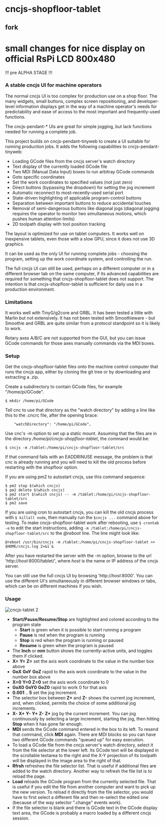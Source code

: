 # cncjs-shopfloor-tablet

## fork
# small changes for nice display on official RsPi LCD 800x480
 !!! pre ALPHA STAGE !!!

### A stable cncjs UI for machine operators

The normal cncjs UI is too complex for production use on a shop floor.  The many widgets, small buttons, complex screen repositioning, and developer-level information displays get in the way of a machine operator's needs for predictability and ease of access to the most important and frequently-used functions.

The cncjs-pendant-* UIs are great for simple jogging, but lack functions needed for running a complete job.

This project builds on cncjs-pendant-tinyweb to create a UI suitable for running production jobs.  It adds the following capabilities to cncjs-pendant-tinyweb:

* Loading GCode files from the cncjs server's watch directory
* Text display of the currently loaded GCode file
* Two MDI (Manual Data Input) boxes to run arbitray GCode commands
* Goto specific coordinates
* Set the work coordinates to specified values (not just zero)
* Direct buttons (bypassing the dropdown) for setting the jog increment
* Automatic reconnect to most-recently-used serial port
* State-driven highlighting of applicable program-control buttons
* Separation between important buttons to reduce accidental touches
* Removal of semi-dangerous buttons like diagonal jogs (diagonal jogging requires the operator to monitor two simultaneous motions, which pushes human attention limits)
* 2D toolpath display with tool position tracking

The layout is optimized for use on tablet computers.  It works well on inexpensive tablets, even those with a slow GPU, since it does not use 3D graphics.

It can be used as the only UI for running complete jobs - choosing the program, setting up the work coordinate system, and controlling the run.

The full cncjs UI can still be used, perhaps on a different computer or in a different browser tab on the same computer, if its advanced capabilities are required for something that cncjs-shopfloor-tablet does not support.  The intention is that cncjs-shopfloor-tablet is sufficient for daily use in a production environment.

### Limitations

It works well with TinyG/g2core and GRBL.  It has been tested a little with Marlin but not extensively.  It has not been tested with Smoothieware - but Smoothie and GRBL are quite similar from a protocol standpoint so it is likely to work.

Rotary axes A/B/C are not supported from the GUI, but you can issue GCode commands for those axes manually commands via the MDI boxes.

### Setup

Get the cncjs-shopfloor-tablet files onto the machine control computer that runs the cncjs app, either by cloning the git tree or by downloading and extracting a .zip.

Create a subdirectory to contain GCode files, for example "/home/pi/GCode".

```
$ mkdir /home/pi/GCode
```

Tell cnc to use that directory as the "watch directory" by adding a line like this to the .cncrc file, after the opening brace:

```
    "watchDirectory": "/home/pi/GCode",
```

Use cnc's -m option to set up a static mount.  Assuming that the files are in the directory */home/pi/cncjs-shopfloor-tablet*, the command would be:

```
$ cncjs -m /tablet:/home/pi/cncjs-shopfloor-tablet/src
```

If that command fails with an EADDRINUSE message, the problem is that cnc is already running and you will need to kill the old process before restarting with the shopfloor option.

If you are using pm2 to autostart cncjs, use this command sequence:

```
$ pm2 stop $(which cncjs)
$ pm2 delete $(which cncjs)
$ pm2 start $(which cncjs) -- -m /tablet:/home/pi/cncjs-shopfloor-tablet/src
$ pm2 save
```

If you are using cron to autostart cncjs, you can kill the old cncjs process with ```$ killall node```, then manually run the ```$cncjs ...``` command above for testing.  To make cncjs-shopfloor-tablet work after rebooting, use ```$ crontab -e``` to edit the start instructions, adding ```-m /tablet:/home/pi/cncjs-shopfloor-tablet/src``` to the *@reboot* line.  The line might look like:
```
@reboot /usr/bin/cncjs -m /tablet:/home/pi/cncjs-shopfloor-tablet >> $HOME/cncjs.log 2>&1 &
```

After you have restarted the server with the -m option, browse to the url 'http://*host*:8000/tablet/', where *host* is the name or IP address of the cncjs server.

You can still use the full cncjs UI by browsing 'http://*host*:8000'. You can use the different UI's simultaneously in different browser windows or tabs, which can be on different machines if you wish.

### Usage

![cncjs-tablet 2](https://user-images.githubusercontent.com/4861133/33970662-4a8244b2-e018-11e7-92ab-5a379e3de461.PNG)

* **Start/Pause/Resume/Stop** are highlighted and colored according to the program state
    * **Start** is green when it is possible to start running a program
    * **Pause** is red when the program is running
    * **Stop** is red when the program is running or paused
    * **Resume** is green when the program is paused
* The **Inch** or **mm** button shows the currently-active units, and toggles them if clicked.
* **X=** **Y=** **Z=** set the axis work coordinate to the value in the number box above
* **GoX** **GoY** **GoZ** rapid to the axis work coordinate to the value in the number box above
* **X=0** **Y=0** **Z=0** set the axis work coordinate to 0
* **GoX0** **GoY0** **GoZ0** rapid to work 0 for that axis
* **0.001** .. **5** set the jog increment.
* The selector box between **Z+** and **Z-** shows the current jog increment, and, when clicked, permits the choice of some additional jog increments.
* **X-** **X+** **Y-** **Y+** **Z-** **Z+** jog by the current increment.  You can jog continuously by selecting a large increment, starting the jog, then hitting **Stop** when it has gone far enough.
* **MDI** sends the GCode command entered in the box to its left.  To resend that command, click **MDI** again.  There are MDI blocks so you can have two different GCode commands "queued up" for easy execution.
* To load a GCode file from the cncjs server's watch directory, select it from the file selector at the lower left.  Its GCode text will be displayed in the scrollable textarea to the right and the X-Y projection of its toolpath will be displayed in the image area to the right of that.
* **Rfrsh** refreshes the file selector list.  That is useful if additional files are added to the watch directory.  Another way to refresh the file list is to reload the page.
* **Load** reloads the GCode program from the currently selected file.  That is useful if you edit the file from another computer and want to pick up the new version.  To reload it directly from the file selector, you would have to first select a different file and then re-select the edited one (because of the way selector ".change" events work).
* If the file selector is blank and there is GCode text in the GCode display text area, the GCode is probably a macro loaded by a different cncjs session.
